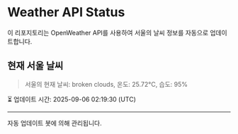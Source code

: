 
# Weather API Status

이 리포지토리는 OpenWeather API를 사용하여 서울의 날씨 정보를 자동으로 업데이트합니다.

## 현재 서울 날씨
> 서울의 현재 날씨: broken clouds, 온도: 25.72°C, 습도: 95%

⏳ 업데이트 시간: 2025-09-06 02:19:30 (UTC)

---
자동 업데이트 봇에 의해 관리됩니다.

